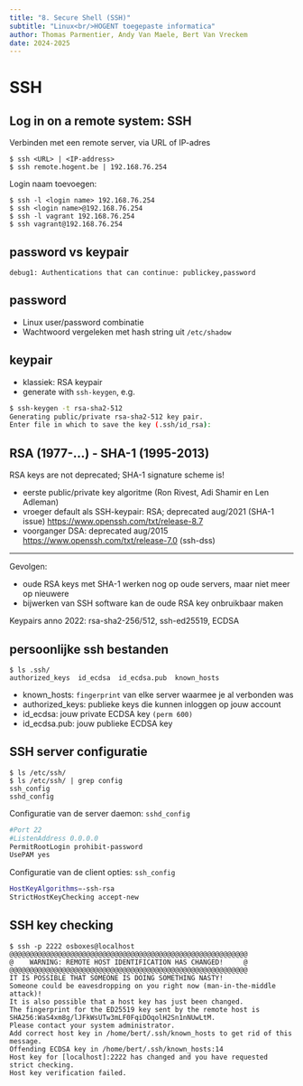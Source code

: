 ```yaml
---
title: "8. Secure Shell (SSH)"
subtitle: "Linux<br/>HOGENT toegepaste informatica"
author: Thomas Parmentier, Andy Van Maele, Bert Van Vreckem
date: 2024-2025
---
```


# SSH

## Log in on a remote system: SSH

Verbinden met een remote server, via URL of IP-adres

```console
$ ssh <URL> | <IP-address>
$ ssh remote.hogent.be | 192.168.76.254
```

Login naam toevoegen:

```console
$ ssh -l <login name> 192.168.76.254
$ ssh <login name>@192.168.76.254
$ ssh -l vagrant 192.168.76.254
$ ssh vagrant@192.168.76.254
```

## password vs keypair

```text
debug1: Authentications that can continue: publickey,password
```

## password

- Linux user/password combinatie
- Wachtwoord vergeleken met hash string uit `/etc/shadow`

## keypair

- klassiek: RSA keypair
- generate with `ssh-keygen`, e.g.

```bash
$ ssh-keygen -t rsa-sha2-512
Generating public/private rsa-sha2-512 key pair.
Enter file in which to save the key (.ssh/id_rsa):
```

## RSA (1977-...) - SHA-1 (1995-2013)

RSA keys are not deprecated; SHA-1 signature scheme is!

- eerste public/private key algoritme
  (Ron Rivest, Adi Shamir en Len Adleman)
- vroeger default als SSH-keypair: RSA; deprecated aug/2021 (SHA-1 issue)
  <https://www.openssh.com/txt/release-8.7>
- voorganger DSA: deprecated aug/2015
  <https://www.openssh.com/txt/release-7.0> (ssh-dss)

---

Gevolgen:

- oude RSA keys met SHA-1 werken nog op oude servers, maar niet meer op nieuwere
- bijwerken van SSH software kan de oude RSA key onbruikbaar maken

Keypairs anno 2022: rsa-sha2-256/512, ssh-ed25519, ECDSA

## persoonlijke ssh bestanden

```console
$ ls .ssh/
authorized_keys  id_ecdsa  id_ecdsa.pub  known_hosts
```

- known_hosts: `fingerprint` van elke server waarmee je al verbonden was
- authorized_keys: publieke keys die kunnen inloggen op jouw account
- id_ecdsa: jouw private ECDSA key `(perm 600)`
- id_ecdsa.pub:  jouw publieke ECDSA key

## SSH server configuratie

```console
$ ls /etc/ssh/
$ ls /etc/ssh/ | grep config
ssh_config
sshd_config
```

Configuratie van de server daemon: `sshd_config`

```bash
#Port 22
#ListenAddress 0.0.0.0
PermitRootLogin prohibit-password
UsePAM yes
```

Configuratie van de client opties: `ssh_config`

```bash
HostKeyAlgorithms=-ssh-rsa
StrictHostKeyChecking accept-new
```

## SSH key checking

```console
$ ssh -p 2222 osboxes@localhost
@@@@@@@@@@@@@@@@@@@@@@@@@@@@@@@@@@@@@@@@@@@@@@@@@@@@@@@@@@@
@    WARNING: REMOTE HOST IDENTIFICATION HAS CHANGED!     @
@@@@@@@@@@@@@@@@@@@@@@@@@@@@@@@@@@@@@@@@@@@@@@@@@@@@@@@@@@@
IT IS POSSIBLE THAT SOMEONE IS DOING SOMETHING NASTY!
Someone could be eavesdropping on you right now (man-in-the-middle attack)!
It is also possible that a host key has just been changed.
The fingerprint for the ED25519 key sent by the remote host is
SHA256:WaS4xm8g/lJFkWsUTw3mLF0FqiDOqolH2Sn1nNUwLtM.
Please contact your system administrator.
Add correct host key in /home/bert/.ssh/known_hosts to get rid of this message.
Offending ECDSA key in /home/bert/.ssh/known_hosts:14
Host key for [localhost]:2222 has changed and you have requested strict checking.
Host key verification failed.
```
